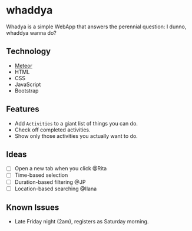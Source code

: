 # whaddya
Whadya is a simple WebApp that answers the perennial question:
I dunno, whaddya wanna do?


## Technology

- [Meteor](https://www.meteor.com/)
- HTML
- CSS
- JavaScript
- Bootstrap

## Features

- Add `Activities` to a giant list of things you can do.
- Check off completed activities.
- Show only those activities you actually want to do.

## Ideas

- [ ] Open a new tab when you click @Rita
- [ ] Time-based selection
- [ ] Duration-based filtering @JP
- [ ] Location-based searching @Ilana

## Known Issues

- Late Friday night (2am), registers as Saturday morning.